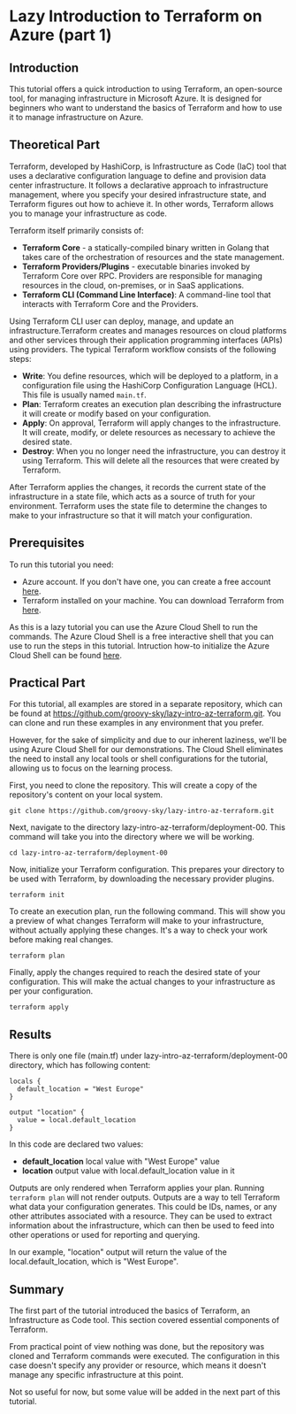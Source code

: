# Lazy Introduction to Terraform on Azure (part 1)

## Introduction

This tutorial offers a quick introduction to using Terraform, an open-source tool, for managing infrastructure in Microsoft Azure. It is designed for beginners who want to understand the basics of Terraform and how to use it to manage infrastructure on Azure.  

## Theoretical Part

Terraform, developed by HashiCorp, is Infrastructure as Code (IaC) tool that uses a declarative configuration language to define and provision data center infrastructure. It follows a declarative approach to infrastructure management, where you specify your desired infrastructure state, and Terraform figures out how to achieve it. In other words, Terraform allows you to manage your infrastructure as code. 
  
Terraform itself primarily consists of:  
- **Terraform Core** - a statically-compiled binary written in Golang that takes care of the orchestration of resources and the state management.
- **Terraform Providers/Plugins** - executable binaries invoked by Terraform Core over RPC. Providers are responsible for managing resources in the cloud, on-premises, or in SaaS applications.
- **Terraform CLI (Command Line Interface)**: A command-line tool that interacts with Terraform Core and the Providers. 

Using Terraform CLI user can deploy, manage, and update an infrastructure.Terraform creates and manages resources on cloud platforms and other services through their application programming interfaces (APIs) using providers. The typical Terraform workflow consists of the following steps:

* **Write**: You define resources, which will be deployed to a platform, in a configuration file using the HashiCorp Configuration Language (HCL). This file is usually named `main.tf`.
* **Plan**: Terraform creates an execution plan describing the infrastructure it will create or modify based on your configuration.
* **Apply**: On approval, Terraform will apply changes to the infrastructure. It will create, modify, or delete resources as necessary to achieve the desired state.
* **Destroy**: When you no longer need the infrastructure, you can destroy it using Terraform. This will delete all the resources that were created by Terraform.

After Terraform applies the changes, it records the current state of the infrastructure in a state file, which acts as a source of truth for your environment. Terraform uses the state file to determine the changes to make to your infrastructure so that it will match your configuration.

## Prerequisites

To run this tutorial you need:
* Azure account. If you don't have one, you can create a free account [here](https://azure.microsoft.com/en-us/free/).
* Terraform installed on your machine. You can download Terraform from [here](https://developer.hashicorp.com/terraform/install).

As this is a lazy tutorial you can use the Azure Cloud Shell to run the commands. The Azure Cloud Shell is a free interactive shell that you can use to run the steps in this tutorial. Intruction how-to initialize the Azure Cloud Shell can be found [here](https://learn.microsoft.com/en-us/azure/cloud-shell/get-started/classic?tabs=azurecli).

## Practical Part

For this tutorial, all examples are stored in a separate repository, which can be found at https://github.com/groovy-sky/lazy-intro-az-terraform.git. You can clone and run these examples in any environment that you prefer.

However, for the sake of simplicity and due to our inherent laziness, we'll be using Azure Cloud Shell for our demonstrations. The Cloud Shell eliminates the need to install any local tools or shell configurations for the tutorial, allowing us to focus on the learning process.

First, you need to clone the repository. This will create a copy of the repository's content on your local system.

```
git clone https://github.com/groovy-sky/lazy-intro-az-terraform.git  
```
 
Next, navigate to the directory lazy-intro-az-terraform/deployment-00. This command will take you into the directory where we will be working.

```
cd lazy-intro-az-terraform/deployment-00  
```
 
Now, initialize your Terraform configuration. This prepares your directory to be used with Terraform, by downloading the necessary provider plugins.

```
terraform init  
```
 
To create an execution plan, run the following command. This will show you a preview of what changes Terraform will make to your infrastructure, without actually applying these changes. It's a way to check your work before making real changes.

```
terraform plan  
```
 
Finally, apply the changes required to reach the desired state of your configuration. This will make the actual changes to your infrastructure as per your configuration.

```
terraform apply  
```
 
## Results

There is only one file (main.tf) under lazy-intro-az-terraform/deployment-00 directory, which has following content:

```
locals {  
  default_location = "West Europe"  
}  
  
output "location" {  
  value = local.default_location  
}  
```
 
In this code are declared two values: 
* **default_location** local value with "West Europe" value 
* **location** output value with local.default_location value in it


Outputs are only rendered when Terraform applies your plan. Running ```terraform plan``` will not render outputs. Outputs are a way to tell Terraform what data your configuration generates. This could be IDs, names, or any other attributes associated with a resource. They can be used to extract information about the infrastructure, which can then be used to feed into other operations or used for reporting and querying.

In our example, "location" output will return the value of the local.default_location, which is "West Europe".

## Summary

The first part of the tutorial introduced the basics of Terraform, an Infrastructure as Code tool. This section covered essential components of Terraform.

From practical point of view nothing was done, but the repository was cloned and Terraform commands were executed. The configuration in this case doesn't specify any provider or resource, which means it doesn't manage any specific infrastructure at this point. 

Not so useful for now, but some value will be added in the next part of this tutorial.
